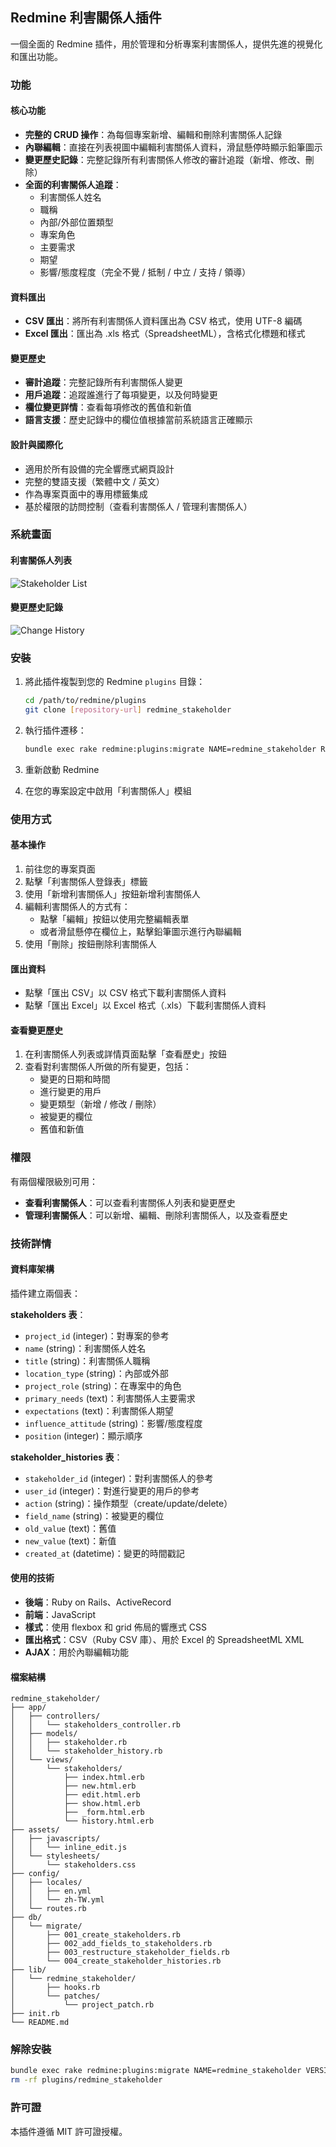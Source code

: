 ## Redmine 利害關係人插件

一個全面的 Redmine 插件，用於管理和分析專案利害關係人，提供先進的視覺化和匯出功能。

### 功能

#### 核心功能
- **完整的 CRUD 操作**：為每個專案新增、編輯和刪除利害關係人記錄
- **內聯編輯**：直接在列表視圖中編輯利害關係人資料，滑鼠懸停時顯示鉛筆圖示
- **變更歷史記錄**：完整記錄所有利害關係人修改的審計追蹤（新增、修改、刪除）
- **全面的利害關係人追蹤**：
  - 利害關係人姓名
  - 職稱
  - 內部/外部位置類型
  - 專案角色
  - 主要需求
  - 期望
  - 影響/態度程度（完全不覺 / 抵制 / 中立 / 支持 / 領導）

#### 資料匯出
- **CSV 匯出**：將所有利害關係人資料匯出為 CSV 格式，使用 UTF-8 編碼
- **Excel 匯出**：匯出為 .xls 格式（SpreadsheetML），含格式化標題和樣式

#### 變更歷史
- **審計追蹤**：完整記錄所有利害關係人變更
- **用戶追蹤**：追蹤誰進行了每項變更，以及何時變更
- **欄位變更詳情**：查看每項修改的舊值和新值
- **語言支援**：歷史記錄中的欄位值根據當前系統語言正確顯示

#### 設計與國際化
- 適用於所有設備的完全響應式網頁設計
- 完整的雙語支援（繁體中文 / 英文）
- 作為專案頁面中的專用標籤集成
- 基於權限的訪問控制（查看利害關係人 / 管理利害關係人）

### 系統畫面

#### 利害關係人列表
![Stakeholder List](image/1.png)

#### 變更歷史記錄
![Change History](image/2.png)

### 安裝

1. 將此插件複製到您的 Redmine `plugins` 目錄：
   ```bash
   cd /path/to/redmine/plugins
   git clone [repository-url] redmine_stakeholder
   ```

2. 執行插件遷移：
   ```bash
   bundle exec rake redmine:plugins:migrate NAME=redmine_stakeholder RAILS_ENV=production
   ```

3. 重新啟動 Redmine

4. 在您的專案設定中啟用「利害關係人」模組

### 使用方式

#### 基本操作
1. 前往您的專案頁面
2. 點擊「利害關係人登錄表」標籤
3. 使用「新增利害關係人」按鈕新增利害關係人
4. 編輯利害關係人的方式有：
   - 點擊「編輯」按鈕以使用完整編輯表單
   - 或者滑鼠懸停在欄位上，點擊鉛筆圖示進行內聯編輯
5. 使用「刪除」按鈕刪除利害關係人

#### 匯出資料
- 點擊「匯出 CSV」以 CSV 格式下載利害關係人資料
- 點擊「匯出 Excel」以 Excel 格式（.xls）下載利害關係人資料

#### 查看變更歷史
1. 在利害關係人列表或詳情頁面點擊「查看歷史」按鈕
2. 查看對利害關係人所做的所有變更，包括：
   - 變更的日期和時間
   - 進行變更的用戶
   - 變更類型（新增 / 修改 / 刪除）
   - 被變更的欄位
   - 舊值和新值

### 權限
有兩個權限級別可用：
- **查看利害關係人**：可以查看利害關係人列表和變更歷史
- **管理利害關係人**：可以新增、編輯、刪除利害關係人，以及查看歷史

### 技術詳情

#### 資料庫架構
插件建立兩個表：

**stakeholders 表**：
- `project_id` (integer)：對專案的參考
- `name` (string)：利害關係人姓名
- `title` (string)：利害關係人職稱
- `location_type` (string)：內部或外部
- `project_role` (string)：在專案中的角色
- `primary_needs` (text)：利害關係人主要需求
- `expectations` (text)：利害關係人期望
- `influence_attitude` (string)：影響/態度程度
- `position` (integer)：顯示順序

**stakeholder_histories 表**：
- `stakeholder_id` (integer)：對利害關係人的參考
- `user_id` (integer)：對進行變更的用戶的參考
- `action` (string)：操作類型（create/update/delete）
- `field_name` (string)：被變更的欄位
- `old_value` (text)：舊值
- `new_value` (text)：新值
- `created_at` (datetime)：變更的時間戳記

#### 使用的技術
- **後端**：Ruby on Rails、ActiveRecord
- **前端**：JavaScript
- **樣式**：使用 flexbox 和 grid 佈局的響應式 CSS
- **匯出格式**：CSV（Ruby CSV 庫）、用於 Excel 的 SpreadsheetML XML
- **AJAX**：用於內聯編輯功能

#### 檔案結構
```
redmine_stakeholder/
├── app/
│   ├── controllers/
│   │   └── stakeholders_controller.rb
│   ├── models/
│   │   ├── stakeholder.rb
│   │   └── stakeholder_history.rb
│   └── views/
│       └── stakeholders/
│           ├── index.html.erb
│           ├── new.html.erb
│           ├── edit.html.erb
│           ├── show.html.erb
│           ├── _form.html.erb
│           └── history.html.erb
├── assets/
│   ├── javascripts/
│   │   └── inline_edit.js
│   └── stylesheets/
│       └── stakeholders.css
├── config/
│   ├── locales/
│   │   ├── en.yml
│   │   └── zh-TW.yml
│   └── routes.rb
├── db/
│   └── migrate/
│       ├── 001_create_stakeholders.rb
│       ├── 002_add_fields_to_stakeholders.rb
│       ├── 003_restructure_stakeholder_fields.rb
│       └── 004_create_stakeholder_histories.rb
├── lib/
│   └── redmine_stakeholder/
│       ├── hooks.rb
│       └── patches/
│           └── project_patch.rb
├── init.rb
└── README.md
```

### 解除安裝

```bash
bundle exec rake redmine:plugins:migrate NAME=redmine_stakeholder VERSION=0 RAILS_ENV=production
rm -rf plugins/redmine_stakeholder
```

### 許可證

本插件遵循 MIT 許可證授權。